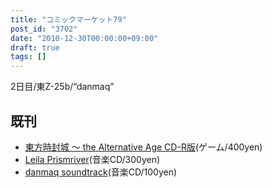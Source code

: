 ```yaml
---
title: "コミックマーケット79"
post_id: "3702"
date: "2010-12-30T00:00:00+09:00"
draft: true
tags: []
---
```



2日目/東Z-25b/“danmaq”

## 既刊



  * [東方時封城 ～ the Alternative Age CD-R版](https://danmaq.com/!/thA/)(ゲーム/400yen)
  * [Leila Prismriver](https://danmaq.com/!/leila/)(音楽CD/300yen)
  * [danmaq soundtrack](https://danmaq.com/!/dst/)(音楽CD/100yen)
